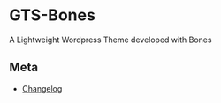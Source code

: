 # GTS-Bones
A Lightweight Wordpress Theme developed with Bones

## Meta
* [Changelog](../../blob/master/CHANGELOG.md)
